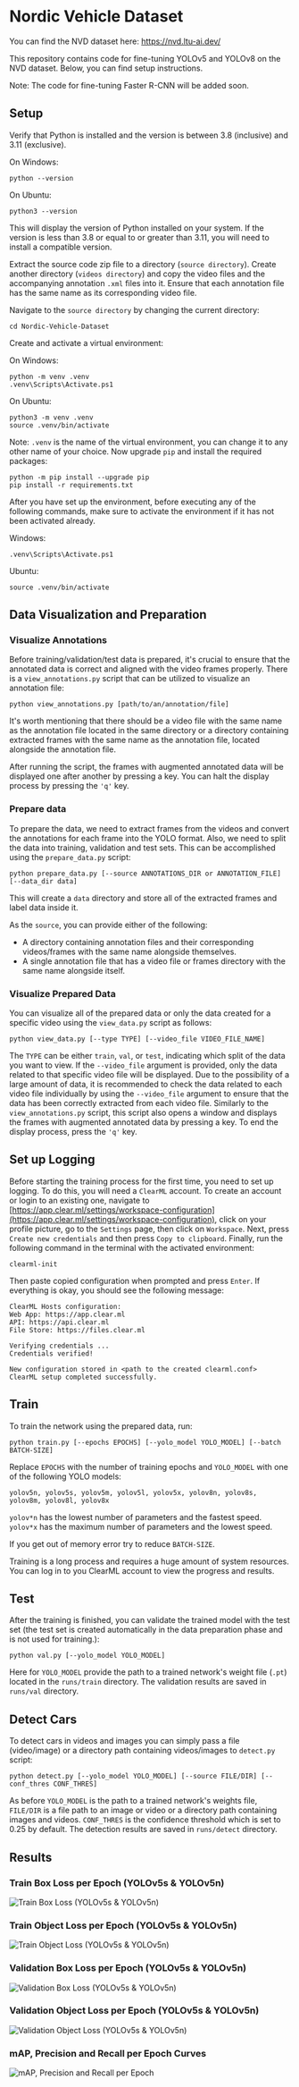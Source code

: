 # **Nordic Vehicle Dataset**
You can find the NVD dataset here:
https://nvd.ltu-ai.dev/

This repository contains code for fine-tuning YOLOv5 and YOLOv8 on the NVD dataset. Below, you can find setup instructions.

Note: The code for fine-tuning Faster R-CNN will be added soon.
## **Setup**
Verify that Python is installed and the version is between 3.8 (inclusive) and 3.11 (exclusive).

On Windows:

    python --version

On Ubuntu:

    python3 --version

This will display the version of Python installed on your system. If the version is less than 3.8 or equal to or greater than 3.11, you will need to install a compatible version.

Extract the source code zip file to a directory (```source directory```). Create another directory (```videos directory```) and copy the video files and the accompanying annotation ```.xml``` files into it. Ensure that each annotation file has the same name as its corresponding video file.

Navigate to the ```source directory``` by changing the current directory:

    cd Nordic-Vehicle-Dataset

Create and activate a virtual environment:

On Windows:

    python -m venv .venv
    .venv\Scripts\Activate.ps1

On Ubuntu:

    python3 -m venv .venv
    source .venv/bin/activate


Note: ```.venv``` is the name of the virtual environment, you can change it to any other name of your choice.
Now upgrade ```pip``` and install the required packages:
    
    python -m pip install --upgrade pip
    pip install -r requirements.txt

After you have set up the environment, before executing any of the following commands, make sure to activate the environment if it has not been activated already.

Windows:

    .venv\Scripts\Activate.ps1

Ubuntu:
    
    source .venv/bin/activate

## **Data Visualization and Preparation**

### **Visualize Annotations**
Before training/validation/test data is prepared, it's crucial to ensure that the annotated data is correct and aligned with the video frames properly. There is a ```view_annotations.py``` script that can be utilized to visualize an annotation file:

    python view_annotations.py [path/to/an/annotation/file]

It's worth mentioning that there should be a video file with the same name as the annotation file located in the same directory or a directory containing extracted frames with the same name as the annotation file, located alongside the annotation file.

After running the script, the frames with augmented annotated data will be displayed one after another by pressing a key. You can halt the display process by pressing the ```'q'``` key.

### **Prepare data**
To prepare the data, we need to extract frames from the videos and convert the annotations for each frame into the YOLO format. Also, we need to split the data into training, validation and test sets. This can be accomplished using the ```prepare_data.py``` script:

    python prepare_data.py [--source ANNOTATIONS_DIR or ANNOTATION_FILE] [--data_dir data]

This will create a ```data``` directory and store all of the extracted frames and label data inside it. 

As the ```source```, you can provide either of the following:

* A directory containing annotation files and their corresponding videos/frames with the same name alongside themselves.
* A single annotation file that has a video file or frames directory with the same name alongside itself.

### **Visualize Prepared Data**
You can visualize all of the prepared data or only the data created for a specific video using the ```view_data.py``` script as follows:

    python view_data.py [--type TYPE] [--video_file VIDEO_FILE_NAME]

The ```TYPE``` can be either ```train```, ```val```, or ```test```, indicating which split of the data you want to view. If the ```--video_file``` argument is provided, only the data related to that specific video file will be displayed. Due to the possibility of a large amount of data, it is recommended to check the data related to each video file individually by using the ```--video_file``` argument to ensure that the data has been correctly extracted from each video file. Similarly to the ```view_annotations.py``` script, this script also opens a window and displays the frames with augmented annotated data by pressing a key. To end the display process, press the ```'q'``` key.

## Set up Logging
Before starting the training process for the first time, you need to set up logging. To do this, you will need a ```ClearML``` account. To create an account or login to an existing one, navigate to [https://app.clear.ml/settings/workspace-configuration](https://app.clear.ml/settings/workspace-configuration), click on your profile picture, go to the ```Settings``` page, then click on ```Workspace```. Next, press ```Create new credentials``` and then press ```Copy to clipboard```. Finally, run the following command in the terminal with the activated environment:

    clearml-init
  
Then paste copied configuration when prompted and press ```Enter```. If everything is okay, you should see the following message:
    
    ClearML Hosts configuration:
    Web App: https://app.clear.ml
    API: https://api.clear.ml
    File Store: https://files.clear.ml

    Verifying credentials ...
    Credentials verified!

    New configuration stored in <path to the created clearml.conf>
    ClearML setup completed successfully.

## **Train**
To train the network using the prepared data, run:

    python train.py [--epochs EPOCHS] [--yolo_model YOLO_MODEL] [--batch BATCH-SIZE]

Replace ```EPOCHS``` with the number of training epochs and ```YOLO_MODEL``` with one of the following YOLO models:
    
    yolov5n, yolov5s, yolov5m, yolov5l, yolov5x, yolov8n, yolov8s, yolov8m, yolov8l, yolov8x  

```yolov*n``` has the lowest number of parameters and the fastest speed. 
```yolov*x``` has the maximum number of parameters and the lowest speed.

If you get out of memory error try to reduce ```BATCH-SIZE```.

Training is a long process and requires a huge amount of system resources. You can log in to you ClearML account to view the progress and results.

## **Test**
After the training is finished, you can validate the trained model with the test set (the test set is created automatically in the data preparation phase and is not used for training.):

    python val.py [--yolo_model YOLO_MODEL]

Here for ```YOLO_MODEL``` provide the path to a trained network's weight file (```.pt```) located in the ```runs/train``` directory. The validation results are saved in ```runs/val``` directory.

## **Detect Cars**
To detect cars in videos and images you can simply pass a file (video/image) or a directory path containing videos/images to ```detect.py``` script:

    python detect.py [--yolo_model YOLO_MODEL] [--source FILE/DIR] [--conf_thres CONF_THRES]

As before ```YOLO_MODEL``` is the path to a trained network's weights file, ```FILE/DIR``` is a file path to an image or video or a directory path containing images and videos. ```CONF_THRES``` is the confidence threshold which is set to 0.25 by default. The detection results are saved in ```runs/detect``` directory.

## **Results**

### Train Box Loss per Epoch (YOLOv5s & YOLOv5n)
<img src="./curves/train_box_loss.svg" alt="Train Box Loss (YOLOv5s & YOLOv5n)">

### Train Object Loss per Epoch (YOLOv5s & YOLOv5n)
<img src="./curves/train_obj_loss.svg" alt="Train Object Loss (YOLOv5s & YOLOv5n)">

### Validation Box Loss per Epoch (YOLOv5s & YOLOv5n)
<img src="./curves/val_box_loss.svg" alt="Validation Box Loss (YOLOv5s & YOLOv5n)">

### Validation Object Loss per Epoch (YOLOv5s & YOLOv5n)
<img src="./curves/val_obj_loss.svg" alt="Validation Object Loss (YOLOv5s & YOLOv5n)">

### mAP, Precision and Recall per Epoch Curves
<img src="./curves/mAP-Precision-Recall.png" alt="mAP, Precision and Recall per Epoch">

